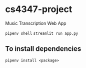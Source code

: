 # cs4347-project
Music Transcription Web App

`pipenv shell`
`streamlit run app.py`

## To install dependencies
`pipenv install <package>`